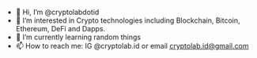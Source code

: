 - 👋 Hi, I’m @cryptolabdotid
- 👀 I’m interested in Crypto technologies including Blockchain, Bitcoin, Ethereum, DeFi and Dapps.
- 🌱 I’m currently learning random things
- 📫 How to reach me: IG @cryptolab.id or email cryptolab.id@gmail.com

<!---
cryptolabdotid/cryptolabdotid is a ✨ special ✨ repository because its `README.md` (this file) appears on your GitHub profile.
You can click the Preview link to take a look at your changes.
--->
